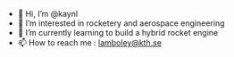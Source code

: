 - 👋 Hi, I’m @kaynl
- 👀 I’m interested in rocketery and aerospace engineering
- 🌱 I’m currently learning to build a hybrid rocket engine
- 📫 How to reach me : lamboley@kth.se

